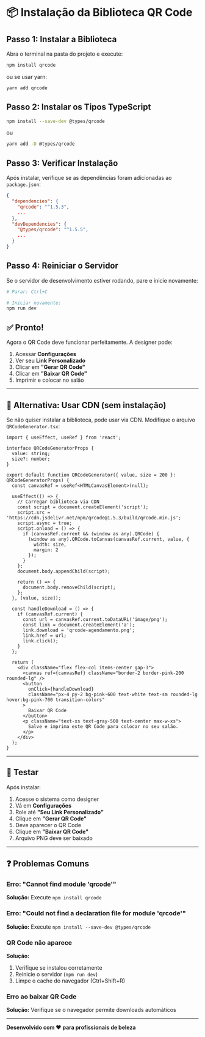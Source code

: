 # 📦 Instalação da Biblioteca QR Code

## Passo 1: Instalar a Biblioteca

Abra o terminal na pasta do projeto e execute:

```bash
npm install qrcode
```

ou se usar yarn:

```bash
yarn add qrcode
```

## Passo 2: Instalar os Tipos TypeScript

```bash
npm install --save-dev @types/qrcode
```

ou

```bash
yarn add -D @types/qrcode
```

## Passo 3: Verificar Instalação

Após instalar, verifique se as dependências foram adicionadas ao `package.json`:

```json
{
  "dependencies": {
    "qrcode": "^1.5.3",
    ...
  },
  "devDependencies": {
    "@types/qrcode": "^1.5.5",
    ...
  }
}
```

## Passo 4: Reiniciar o Servidor

Se o servidor de desenvolvimento estiver rodando, pare e inicie novamente:

```bash
# Parar: Ctrl+C

# Iniciar novamente:
npm run dev
```

## ✅ Pronto!

Agora o QR Code deve funcionar perfeitamente. A designer pode:

1. Acessar **Configurações**
2. Ver seu **Link Personalizado**
3. Clicar em **"Gerar QR Code"**
4. Clicar em **"Baixar QR Code"**
5. Imprimir e colocar no salão

---

## 🔧 Alternativa: Usar CDN (sem instalação)

Se não quiser instalar a biblioteca, pode usar via CDN. Modifique o arquivo `QRCodeGenerator.tsx`:

```tsx
import { useEffect, useRef } from 'react';

interface QRCodeGeneratorProps {
  value: string;
  size?: number;
}

export default function QRCodeGenerator({ value, size = 200 }: QRCodeGeneratorProps) {
  const canvasRef = useRef<HTMLCanvasElement>(null);

  useEffect(() => {
    // Carregar biblioteca via CDN
    const script = document.createElement('script');
    script.src = 'https://cdn.jsdelivr.net/npm/qrcode@1.5.3/build/qrcode.min.js';
    script.async = true;
    script.onload = () => {
      if (canvasRef.current && (window as any).QRCode) {
        (window as any).QRCode.toCanvas(canvasRef.current, value, {
          width: size,
          margin: 2
        });
      }
    };
    document.body.appendChild(script);

    return () => {
      document.body.removeChild(script);
    };
  }, [value, size]);

  const handleDownload = () => {
    if (canvasRef.current) {
      const url = canvasRef.current.toDataURL('image/png');
      const link = document.createElement('a');
      link.download = 'qrcode-agendamento.png';
      link.href = url;
      link.click();
    }
  };

  return (
    <div className="flex flex-col items-center gap-3">
      <canvas ref={canvasRef} className="border-2 border-pink-200 rounded-lg" />
      <button
        onClick={handleDownload}
        className="px-4 py-2 bg-pink-600 text-white text-sm rounded-lg hover:bg-pink-700 transition-colors"
      >
        Baixar QR Code
      </button>
      <p className="text-xs text-gray-500 text-center max-w-xs">
        Salve e imprima este QR Code para colocar no seu salão.
      </p>
    </div>
  );
}
```

---

## 🧪 Testar

Após instalar:

1. Acesse o sistema como designer
2. Vá em **Configurações**
3. Role até **"Seu Link Personalizado"**
4. Clique em **"Gerar QR Code"**
5. Deve aparecer o QR Code
6. Clique em **"Baixar QR Code"**
7. Arquivo PNG deve ser baixado

---

## ❓ Problemas Comuns

### Erro: "Cannot find module 'qrcode'"
**Solução:** Execute `npm install qrcode`

### Erro: "Could not find a declaration file for module 'qrcode'"
**Solução:** Execute `npm install --save-dev @types/qrcode`

### QR Code não aparece
**Solução:** 
1. Verifique se instalou corretamente
2. Reinicie o servidor (`npm run dev`)
3. Limpe o cache do navegador (Ctrl+Shift+R)

### Erro ao baixar QR Code
**Solução:** Verifique se o navegador permite downloads automáticos

---

**Desenvolvido com ❤️ para profissionais de beleza**

